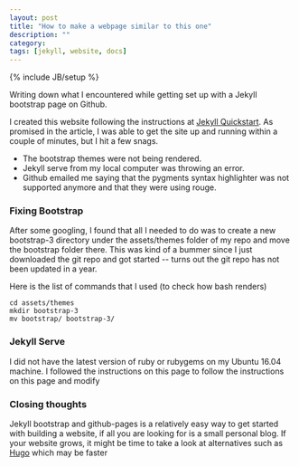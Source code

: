 ```yaml
---
layout: post
title: "How to make a webpage similar to this one"
description: ""
category: 
tags: [jekyll, website, docs]
---
```

{% include JB/setup %}

Writing down what I encountered while getting set up with a Jekyll bootstrap page on Github. 

I created this website following the instructions at [Jekyll Quickstart](http://jekyllbootstrap.com/usage/jekyll-quick-start.html). 
As promised in the article, I was able to get the site up and running within a couple of minutes, but I hit a few snags. 

 - The bootstrap themes were not being rendered. 
 - Jekyll serve from my local computer was throwing an error. 
 - Github emailed me saying that the pygments syntax highlighter was not supported anymore and that they were using rouge. 

### Fixing Bootstrap 
After some googling, I found that all I needed to do was to create a new bootstrap-3 directory under the assets/themes folder of my repo and move the bootstrap folder there. This was kind of a bummer since I just downloaded the git repo and got started -- turns out the git repo has not been updated in a year. 

Here is the list of commands that I used (to check how bash renders)
``` shell
cd assets/themes
mkdir bootstrap-3
mv bootstrap/ bootstrap-3/
```

### Jekyll Serve

I did not have the latest version of ruby or rubygems on my Ubuntu 16.04 machine. I followed the instructions on this page to  follow the instructions on this page and modify




### Closing thoughts
Jekyll bootstrap and github-pages is a relatively easy way to get started with building a website, if all you are looking for is a small personal blog. If your website grows, it might be time to take a look at alternatives such as [Hugo]() which may be faster 